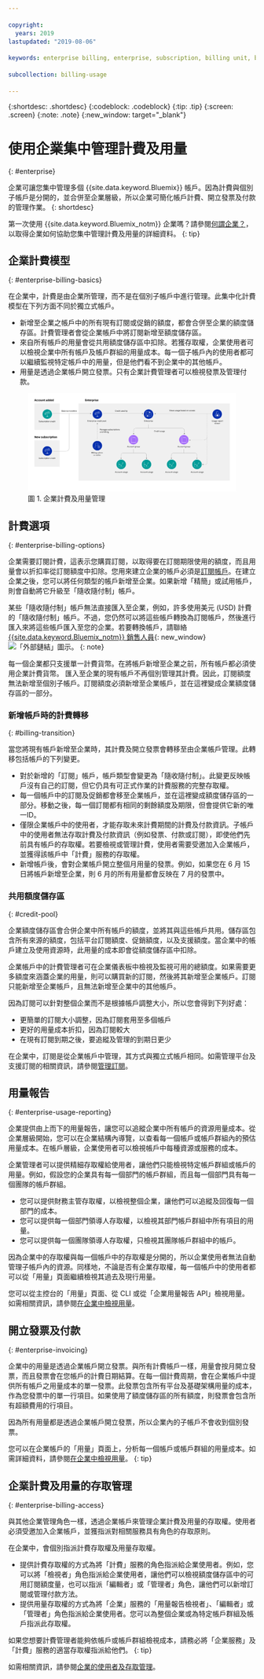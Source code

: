 ```yaml
---

copyright:
  years: 2019
lastupdated: "2019-08-06"

keywords: enterprise billing, enterprise, subscription, billing unit, billing option, invoice, credit pool

subcollection: billing-usage

---
```


{:shortdesc: .shortdesc}
{:codeblock: .codeblock}
{:tip: .tip}
{:screen: .screen}
{:note: .note}
{:new_window: target="_blank"}

# 使用企業集中管理計費及用量
{: #enterprise}

企業可讓您集中管理多個 {{site.data.keyword.Bluemix}} 帳戶。因為計費與個別子帳戶是分開的，並合併至企業層級，所以企業可簡化帳戶計費、開立發票及付款的管理作業。
{: shortdesc}

第一次使用 {{site.data.keyword.Bluemix_notm}} 企業嗎？請參閱[何謂企業？](/docs/account?topic=account-enterprise)，以取得企業如何協助您集中管理計費及用量的詳細資料。
{: tip}

## 企業計費模型
{: #enterprise-billing-basics}

在企業中，計費是由企業所管理，而不是在個別子帳戶中進行管理。此集中化計費模型在下列方面不同於獨立式帳戶。

 * 新增至企業之帳戶中的所有現有訂閱或促銷的額度，都會合併至企業的額度儲存區。計費管理者會從企業帳戶中將訂閱新增至額度儲存區。
 * 來自所有帳戶的用量會從共用額度儲存區中扣除。若獲存取權，企業使用者可以檢視企業中所有帳戶及帳戶群組的用量成本。每一個子帳戶內的使用者都可以繼續監視特定帳戶中的用量，但是他們看不到企業中的其他帳戶。
 * 用量是透過企業帳戶開立發票。只有企業計費管理者可以檢視發票及管理付款。

<figure>
<a href="https://{DomainName}/docs/api/content/billing-usage/images/enterprise-billing-usage.svg">
<img src="images/enterprise-billing-usage.svg" alt="此圖顯示來自帳戶的額度已新增至企業額度儲存區，而此額度儲存區是由企業帳戶中的計費管理者管理。用量存取是個別管理的，可將企業、帳戶群組或帳戶設為目標。"></a>
<figcaption>圖 1. 企業計費及用量管理</figcaption>
</figure>

## 計費選項
{: #enterprise-billing-options}

企業需要訂閱計費，這表示您購買訂閱，以取得要在訂閱期限使用的額度，而且用量會以折扣率從訂閱額度中扣除。您用來建立企業的帳戶必須是[訂閱帳戶](/docs/account?topic=account-accounts#subscription-account)。在建立企業之後，您可以將任何類型的帳戶新增至企業。如果新增「精簡」或試用帳戶，則會自動將它升級至「隨收隨付制」帳戶。

某些「隨收隨付制」帳戶無法直接匯入至企業，例如，許多使用美元 (USD) 計費的「隨收隨付制」帳戶。不過，您仍然可以將這些帳戶轉換為訂閱帳戶，然後進行匯入來將這些帳戶匯入至您的企業。若要轉換帳戶，請聯絡 [{{site.data.keyword.Bluemix_notm}} 銷售人員](https://www.ibm.com/cloud-computing/bluemix/contact-us){: new_window} ![「外部鏈結」圖示](../icons/launch-glyph.svg)。
{: note}

每一個企業都只支援單一計費貨幣。在將帳戶新增至企業之前，所有帳戶都必須使用企業計費貨幣。
匯入至企業的現有帳戶不再個別管理其計費。因此，訂閱額度無法新增至個別子帳戶。訂閱額度必須新增至企業帳戶，並在這裡變成企業額度儲存區的一部分。

### 新增帳戶時的計費轉移
{: #billing-transition}

當您將現有帳戶新增至企業時，其計費及開立發票會轉移至由企業帳戶管理。此轉移包括帳戶的下列變更。

   * 對於新增的「訂閱」帳戶，帳戶類型會變更為「隨收隨付制」。此變更反映帳戶沒有自己的訂閱，但它仍具有可正式作業的計費服務的完整存取權。
   * 每一個帳戶中的訂閱及促銷都會移至企業帳戶，並在這裡變成額度儲存區的一部分。移動之後，每一個訂閱都有相同的剩餘額度及期限，但會提供它新的唯一ID。
   * 僅限企業帳戶中的使用者，才能存取未來計費期間的計費及付款資訊。子帳戶中的使用者無法存取計費及付款資訊（例如發票、付款或訂閱），即使他們先前具有帳戶的存取權。若要檢視或管理計費，使用者需要受邀加入企業帳戶，並獲得該帳戶中「計費」服務的存取權。
   * 新增帳戶後，會對企業帳戶開立整個月用量的發票。例如，如果您在 6 月 15 日將帳戶新增至企業，則 6 月的所有用量都會反映在 7 月的發票中。

### 共用額度儲存區
{: #credit-pool}

企業額度儲存區會合併企業中所有帳戶的額度，並將其與這些帳戶共用。儲存區包含所有來源的額度，包括平台訂閱額度、促銷額度，以及支援額度。當企業中的帳戶建立及使用資源時，此用量的成本即會從額度儲存區中扣除。

企業帳戶中的計費管理者可在企業儀表板中檢視及監視可用的總額度。如果需要更多額度來涵蓋企業的用量，則可以購買新的訂閱，然後將其新增至企業帳戶。訂閱只能新增至企業帳戶，且無法新增至企業中的其他帳戶。

因為訂閱可以針對整個企業而不是根據帳戶調整大小，所以您會得到下列好處：
   * 更簡單的訂閱大小調整，因為訂閱套用至多個帳戶
   * 更好的用量成本折扣，因為訂閱較大
   * 在現有訂閱到期之後，要追縱及管理的到期日更少

在企業中，訂閱是從企業帳戶中管理，其方式與獨立式帳戶相同。如需管理平台及支援訂閱的相關資訊，請參閱[管理訂閱](/docs/billing-usage?topic=billing-usage-subscriptions)。

## 用量報告
{: #enterprise-usage-reporting}

企業提供由上而下的用量報告，讓您可以追縱企業中所有帳戶的資源用量成本。從企業層級開始，您可以在企業結構內導覽，以查看每一個帳戶或帳戶群組內的預估用量成本。在帳戶層級，企業使用者可以檢視帳戶中每種資源或服務的成本。

企業管理者可以提供精細存取權給使用者，讓他們只能檢視特定帳戶群組或帳戶的用量。例如，假設您的企業具有每一個部門的帳戶群組，而且每一個部門具有每一個團隊的帳戶群組。
   * 您可以提供財務主管存取權，以檢視整個企業，讓他們可以追縱及回復每一個部門的成本。
   * 您可以提供每一個部門領導人存取權，以檢視其部門帳戶群組中所有項目的用量。
   * 您可以提供每一個團隊領導人存取權，只檢視其團隊帳戶群組中的帳戶。

因為企業中的存取權與每一個帳戶中的存取權是分開的，所以企業使用者無法自動管理子帳戶內的資源。同樣地，不論是否有企業存取權，每一個帳戶中的使用者都可以從「用量」頁面繼續檢視其過去及現行用量。

您可以從主控台的「用量」頁面、從 CLI 或從「企業用量報告 API」檢視用量。如需相關資訊，請參閱[在企業中檢視用量](/docs/billing-usage?topic=billing-usage-enterprise-usage)。

## 開立發票及付款
{: #enterprise-invoicing}

企業中的用量是透過企業帳戶開立發票。與所有計費帳戶一樣，用量會按月開立發票，而且發票會在您帳戶的計費日期結算。在每一個計費周期，會在企業帳戶中提供所有帳戶之用量成本的單一發票。此發票包含所有平台及基礎架構用量的成本，作為您發票中的單一行項目。如果使用了額度儲存區的所有額度，則發票會包含所有超額費用的行項目。

因為所有用量都是透過企業帳戶開立發票，所以企業內的子帳戶不會收到個別發票。

您可以在企業帳戶的「用量」頁面上，分析每一個帳戶或帳戶群組的用量成本。如需詳細資料，請參閱[在企業中檢視用量](/docs/billing-usage?topic=billing-usage-enterprise-usage)。
{: tip}

## 企業計費及用量的存取管理
{: #enterprise-billing-access}

與其他企業管理角色一樣，透過企業帳戶來管理企業計費及用量的存取權。使用者必須受邀加入企業帳戶，並獲指派對相關服務具有角色的存取原則。

在企業中，會個別指派計費存取權及用量存取權。

   * 提供計費存取權的方式為將「計費」服務的角色指派給企業使用者。例如，您可以將「檢視者」角色指派給企業使用者，讓他們可以檢視額度儲存區中的可用訂閱額度量，也可以指派「編輯者」或「管理者」角色，讓他們可以新增訂閱或管理付款方法。
   * 提供用量存取權的方式為將「企業」服務的「用量報告檢視者」、「編輯者」或「管理者」角色指派給企業使用者。您可以為整個企業或為特定帳戶群組及帳戶指派此存取權。

如果您想要計費管理者能夠依帳戶或帳戶群組檢視成本，請務必將「企業服務」及「計費」服務的適當存取權指派給他們。
{: tip}

如需相關資訊，請參閱[企業的使用者及存取管理](/docs/iam?topic=iam-enterprise-access)。
